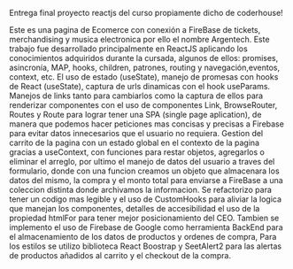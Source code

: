 Entrega final proyecto reactjs del curso propiamente dicho de coderhouse!

Este es una pagina de Ecomerce con conexión a FireBase de tickets, merchandising y musica electronica por ello el nombre Argentech. Este trabajo fue desarrollado principalmente en ReactJS aplicando los conocimientos adquiridos durante la cursada, algunos de ellos: promises, asincronía, MAP, hooks, children, patrones, routing y navegación,eventos, context, etc.
El uso de estado (useState), manejo de promesas con hooks de React (useState), captura de urls dinamicas con el hook useParams.
Manejos de links tanto para cambiarlos como la captura de ellos para renderizar componentes con el uso de componentes Link, BrowseRouter, Routes y Route para lograr tener una SPA (single page aplication), de manera que podemos hacer peticiones mas concisas y precisas a Firebase para evitar datos innecesarios que el usuario no requiera.
Gestion del carrito de la pagina con un estado global en el contexto de la pagina gracias a useContext, con funciones para restar objetos, agregarlos o eliminar el arreglo, por ultimo el manejo de datos del usuario a traves del formulario, donde con una funcion creamos un objeto que almacenara los datos del mismo, la compra y el monto total para enviarse a FireBase a una coleccion distinta donde archivamos la informacion.
Se refactorizo para tener un codigo mas legible y el uso de CustomHooks para aliviar la logica que manejan los componentes, detalles de accesibilidad el uso de la propiedad htmlFor para tener mejor posicionamiento del CEO.
Tambien se implemento el uso de Firebase de Google como herramienta BackEnd para el almacenamiento de los datos de productos y ordenes de compra, Para los estilos se utilizo biblioteca React Boostrap y SeetAlert2 para las alertas de productos añadidos al carrito y el checkout de la compra.


